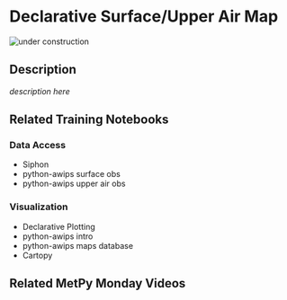 Declarative Surface/Upper Air Map
=================================

![under construction](https://images2.minutemediacdn.com/image/upload/c_fit,f_auto,fl_lossy,q_auto,w_728/v1555999902/shape/mentalfloss/under_construction1_0.gif?itok=Pn9g_wu6)

## Description

_description here_

## Related Training Notebooks

### Data Access
* Siphon
* python-awips surface obs
* python-awips upper air obs

### Visualization
* Declarative Plotting
* python-awips intro
* python-awips maps database
* Cartopy

## Related MetPy Monday Videos
